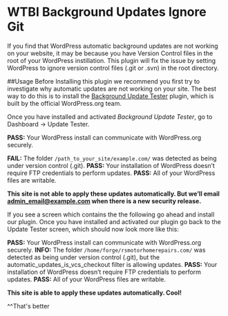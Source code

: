 # WTBI Background Updates Ignore Git

If you find that WordPress automatic background updates are not working on your website, it may be because you have Version Control files in the root of your WordPress instillation. This plugin will fix the issue by setting WordPress to ignore version control files (.git or .svn) in the root  directory.

##Usage
Before Installing this plugin we recommend you first try to investigate why automatic updates are not working on your site. The best way to do this is to install the [Background Update Tester](https://wordpress.org/plugins/background-update-tester/) plugin, which is built by the official WordPress.org team.

Once you have installed and activated *Background Update Tester*, go to Dashboard → Update Tester.

**PASS:** Your WordPress install can communicate with WordPress.org securely.</p>
**FAIL:** The folder `/path_to_your_site/example.com/` was detected as being under version control (.git).
**PASS:** Your installation of WordPress doesn’t require FTP credentials to perform updates.
**PASS:** All of your WordPress files are writable.

**This site is not able to apply these updates automatically. But we’ll email admin_email@example.com when there is a new security release.**

If you see a screen which contains the the following go ahead and install our plugin. Once you have installed and activated our plugin go back to the Update Tester screen, which should now look more like this:

**PASS:** Your WordPress install can communicate with WordPress.org securely.
**INFO:** The folder `/home/forge/rsmotorhomerepairs.com/` was detected as being under version control (.git), but the automatic_updates_is_vcs_checkout filter is allowing updates.
**PASS:** Your installation of WordPress doesn’t require FTP credentials to perform updates.
**PASS:** All of your WordPress files are writable.

**This site is able to apply these updates automatically. Cool!**

^^That's better